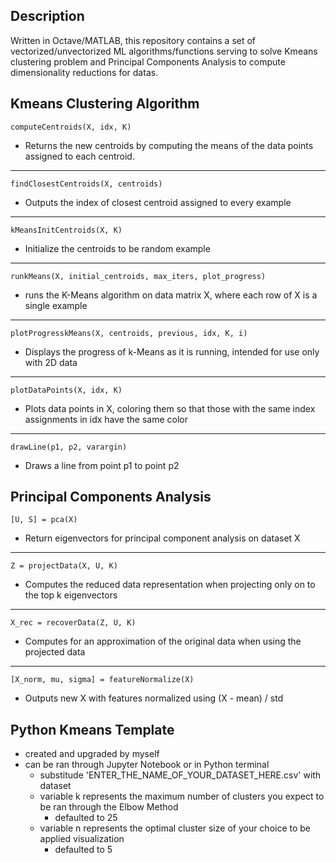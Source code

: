 ## Description
Written in Octave/MATLAB, this repository contains a set of vectorized/unvectorized ML algorithms/functions serving to solve Kmeans clustering problem and Principal Components Analysis to compute dimensionality reductions for datas.

## Kmeans Clustering Algorithm
```
computeCentroids(X, idx, K)
```
- Returns the new centroids by computing the means of the data points assigned to each centroid.
___
```
findClosestCentroids(X, centroids)
```
- Outputs the index of closest centroid assigned to every example
___  
```
kMeansInitCentroids(X, K)
```
- Initialize the centroids to be random example
___  
```
runkMeans(X, initial_centroids, max_iters, plot_progress)
```
- runs the K-Means algorithm on data matrix X, where each row of X is a single example
___
```
plotProgresskMeans(X, centroids, previous, idx, K, i)
```
- Displays the progress of k-Means as it is running, intended for use only with 2D data
___  
```
plotDataPoints(X, idx, K)
```
- Plots data points in X, coloring them so that those with the same index assignments in idx have the same color
___  
```
drawLine(p1, p2, varargin)
```
- Draws a line from point p1 to point p2

## Principal Components Analysis
```
[U, S] = pca(X)
```
- Return eigenvectors for principal component analysis on dataset X
___
```
Z = projectData(X, U, K)
```
- Computes the reduced data representation when projecting only on to the top k eigenvectors
___
```
X_rec = recoverData(Z, U, K)
```
- Computes for an approximation of the original data when using the projected data
___
```
[X_norm, mu, sigma] = featureNormalize(X)
```
- Outputs new X with features normalized using (X - mean) / std

## Python Kmeans Template
  - created and upgraded by myself
  - can be ran through Jupyter Notebook or in Python terminal
    - substitude 'ENTER_THE_NAME_OF_YOUR_DATASET_HERE.csv' with dataset
    - variable k represents the maximum number of clusters you expect to be ran through the Elbow Method
      - defaulted to 25
    - variable n represents the optimal cluster size of your choice to be applied visualization
      - defaulted to 5
